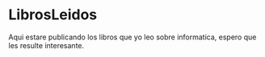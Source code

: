 # LibrosLeidos

Aqui estare publicando los libros que yo leo sobre informatica, espero que les resulte interesante.
